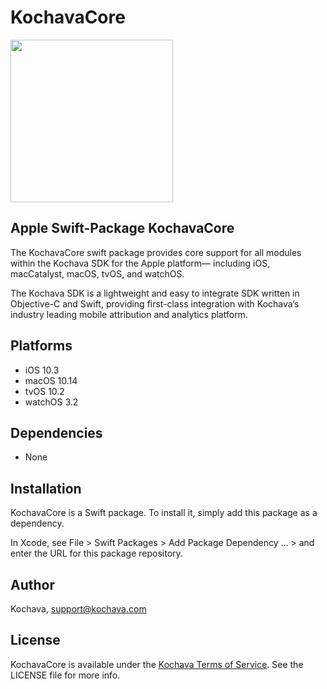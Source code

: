 # KochavaCore

<img src="https://storage.googleapis.com/kochava-web/2016/07/Kochava-horizontal-black-800x154.png" width="260" />

## Apple Swift-Package KochavaCore

The KochavaCore swift package provides core support for all modules within the Kochava SDK for the Apple platform— including iOS, macCatalyst, macOS, tvOS, and watchOS.

The Kochava SDK is a lightweight and easy to integrate SDK written in Objective-C and Swift, providing first-class integration with Kochava’s industry leading mobile attribution and analytics platform.  

## Platforms

* iOS 10.3
* macOS 10.14
* tvOS 10.2
* watchOS 3.2

## Dependencies

* None

## Installation

KochavaCore is a Swift package.  To install it, simply add this package as a dependency.

In Xcode, see File > Swift Packages > Add Package Dependency ... > and enter the URL for this package repository.

## Author

Kochava, support@kochava.com

## License

KochavaCore is available under the [Kochava Terms of Service](https://www.kochava.com/terms-of-service/). See the LICENSE file for more info.
